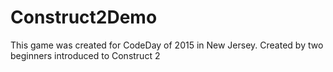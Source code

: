 # Construct2Demo
This game was created for CodeDay of 2015 in New Jersey.
Created by two beginners introduced to Construct 2
